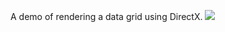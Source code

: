 A demo of rendering a data grid using DirectX. 
![](https://media1.giphy.com/media/PwlcoLKuvc2pJ3tMum/giphy.gif)
